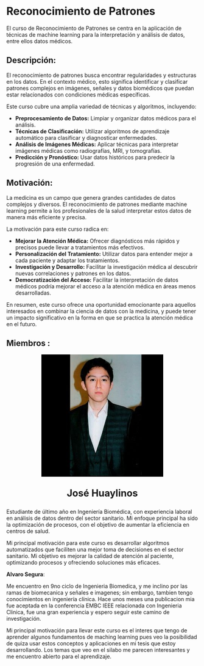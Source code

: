 # Reconocimiento de Patrones

El curso de Reconocimiento de Patrones se centra en la aplicación de técnicas de machine learning para la interpretación y análisis de datos, entre ellos datos médicos. 

## Descripción:

El reconocimiento de patrones  busca encontrar regularidades y estructuras en los datos. En el contexto médico, esto significa identificar y clasificar patrones complejos en imágenes, señales y datos biomédicos que puedan estar relacionados con condiciones médicas específicas.

Este curso cubre una amplia variedad de técnicas y algoritmos, incluyendo:

- **Preprocesamiento de Datos:** Limpiar y organizar datos médicos para el análisis.
- **Técnicas de Clasificación:** Utilizar algoritmos de aprendizaje automático para clasificar y diagnosticar enfermedades.
- **Análisis de Imágenes Médicas:** Aplicar técnicas para interpretar imágenes médicas como radiografías, MRI, y tomografías.
- **Predicción y Pronóstico:** Usar datos históricos para predecir la progresión de una enfermedad.

## Motivación:

La medicina es un campo que genera grandes cantidades de datos complejos y diversos. El reconocimiento de patrones mediante machine learning permite a los profesionales de la salud interpretar estos datos de manera más eficiente y precisa.

La motivación para este curso radica en:

- **Mejorar la Atención Médica:** Ofrecer diagnósticos más rápidos y precisos puede llevar a tratamientos más efectivos.
- **Personalización del Tratamiento:** Utilizar datos para entender mejor a cada paciente y adaptar los tratamientos.
- **Investigación y Desarrollo:** Facilitar la investigación médica al descubrir nuevas correlaciones y patrones en los datos.
- **Democratización del Acceso:** Facilitar la interpretación de datos médicos podría mejorar el acceso a la atención médica en áreas menos desarrolladas.

En resumen, este curso ofrece una oportunidad emocionante para aquellos interesados en combinar la ciencia de datos con la medicina, y puede tener un impacto significativo en la forma en que se practica la atención médica en el futuro.


## Miembros :



<div align="center">
  <img src="Imagenes/Read_me/huaylinos.jpg" alt="Jose Huaylinos">
</div>
<p align="center" style="font-size: 25px;">
  <strong>José Huaylinos</strong>
</p>


Estudiante de último año en Ingeniería Biomédica, con experiencia laboral en análisis de datos dentro del sector sanitario. Mi enfoque principal ha sido la optimización de procesos, con el objetivo de aumentar la eficiencia en centros de salud.

Mi principal motivación para este curso es desarrollar algoritmos automatizados que faciliten una mejor toma de decisiones en el sector sanitario. Mi objetivo es mejorar la calidad de atención al paciente, optimizando procesos y ofreciendo soluciones más eficaces.



**Alvaro Segura**:

Me encuentro en 9no ciclo de Ingenieria Biomedica, y me inclino por las ramas de biomecanica y señales e imagenes; sin embargo, tambien tengo conocimientos en ingeniería clínica. Hace unos meses una publicacion mia fue aceptada en la conferencia EMBC IEEE relacionada con Ingenieria Clinica, fue una gran experiencia y espero seguir este camino de investigación. 

Mi principal motivación para llevar este curso es el interes que tengo de aprender algunos fundamentos de maching learning pues veo la posibilidad de quiza usar estos conceptos y aplicaciones en mi tesis que estoy desarrollando. Los temas que veo en el silabo me parecen interesantes y me encuentro abierto para el aprendizaje. 

